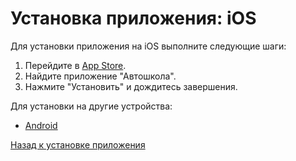 # Установка приложения: iOS

Для установки приложения на iOS выполните следующие шаги:

1. Перейдите в [App Store](https://www.apple.com/app-store/).
2. Найдите приложение "Автошкола".
3. Нажмите "Установить" и дождитесь завершения.

Для установки на другие устройства:
- [Android](android.md)

[Назад к установке приложения](../usage.md)
